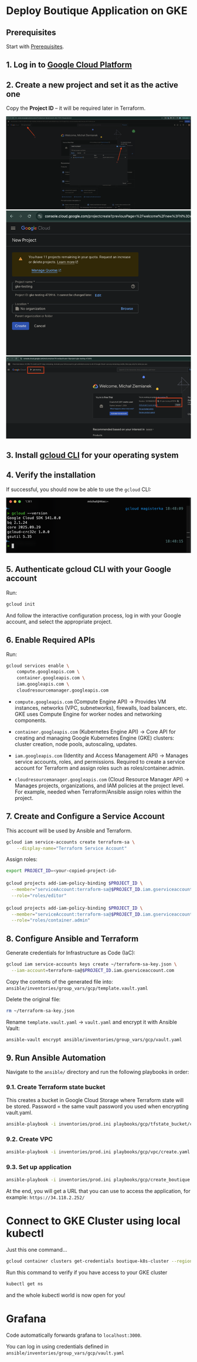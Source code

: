 # Deploy Boutique Application on GKE

## Prerequisites
Start with [Prerequisites](./Prerequisites.md).

## 1. Log in to [Google Cloud Platform](https://console.cloud.google.com/)

## 2. Create a new project and set it as the active one  
Copy the **Project ID** – it will be required later in Terraform.  

![](./images/001_gke.png)  
![](./images/002_gke.png)  
![](./images/003_gke.png)  

## 3. Install [gcloud CLI](https://cloud.google.com/sdk/docs/install) for your operating system

## 4. Verify the installation  
If successful, you should now be able to use the `gcloud` CLI:  

![](./images/004_gke.png)  

## 5. Authenticate gcloud CLI with your Google account  
Run:
```sh
gcloud init
```
And follow the interactive configuration process, log in with your Google account, and select the appropriate project.

## 6. Enable Required APIs
Run:
```sh
gcloud services enable \
    compute.googleapis.com \
    container.googleapis.com \
    iam.googleapis.com \
    cloudresourcemanager.googleapis.com
```

* `compute.googleapis.com` (Compute Engine API)
→ Provides VM instances, networks (VPC, subnetworks), firewalls, load balancers, etc.
GKE uses Compute Engine for worker nodes and networking components.

* `container.googleapis.com` (Kubernetes Engine API)
→ Core API for creating and managing Google Kubernetes Engine (GKE) clusters: cluster creation, node pools, autoscaling, updates.

* `iam.googleapis.com` (Identity and Access Management API)
→ Manages service accounts, roles, and permissions.
Required to create a service account for Terraform and assign roles such as roles/container.admin.

* `cloudresourcemanager.googleapis.com` (Cloud Resource Manager API)
→ Manages projects, organizations, and IAM policies at the project level.
For example, needed when Terraform/Ansible assign roles within the project.

## 7. Create and Configure a Service Account
This account will be used by Ansible and Terraform.
```sh
gcloud iam service-accounts create terraform-sa \
    --display-name="Terraform Service Account"
```

Assign roles:
```sh
export PROJECT_ID=<your-copied-project-id>

gcloud projects add-iam-policy-binding $PROJECT_ID \
  --member="serviceAccount:terraform-sa@$PROJECT_ID.iam.gserviceaccount.com" \
  --role="roles/editor"

gcloud projects add-iam-policy-binding $PROJECT_ID \
  --member="serviceAccount:terraform-sa@$PROJECT_ID.iam.gserviceaccount.com" \
  --role="roles/container.admin"
```

## 8. Configure Ansible and Terraform
Generate credentials for Infrastructure as Code (IaC):
```sh
gcloud iam service-accounts keys create ~/terraform-sa-key.json \
  --iam-account=terraform-sa@$PROJECT_ID.iam.gserviceaccount.com
```

Copy the contents of the generated file into:
`ansible/inventories/group_vars/gcp/template.vault.yaml`

Delete the original file:
```sh
rm ~/terraform-sa-key.json
```

Rename `template.vault.yaml` → `vault.yaml` and encrypt it with Ansible Vault:
```sh
ansible-vault encrypt ansible/inventories/group_vars/gcp/vault.yaml
```

## 9. Run Ansible Automation

Navigate to the `ansible/` directory and run the following playbooks in order:

### 9.1. Create Terraform state bucket
This creates a bucket in Google Cloud Storage where Terraform state will be stored.
Password = the same vault password you used when encrypting vault.yaml.
```sh
ansible-playbook -i inventories/prod.ini playbooks/gcp/tfstate_bucket/create.yaml -v --ask-vault-pass
```

### 9.2. Create VPC
```sh
ansible-playbook -i inventories/prod.ini playbooks/gcp/vpc/create.yaml -v --ask-vault-pass
```

### 9.3. Set up application
```sh
ansible-playbook -i inventories/prod.ini playbooks/gcp/create_boutique.yaml -v --ask-vault-pass
```

At the end, you will get a URL that you can use to access the application, for example: `https://34.118.2.252/`

# Connect to GKE Cluster using local kubectl

Just this one command...
```sh
gcloud container clusters get-credentials boutique-k8s-cluster --region europe-central2
```

Run this command to verify if you have access to your GKE cluster
```sh
kubectl get ns
```

and the whole kubectl world is now open for you!

# Grafana
Code automatically forwards grafana to `localhost:3000`.

You can log in using credentials defined in `ansible/inventories/group_vars/gcp/vault.yaml`
